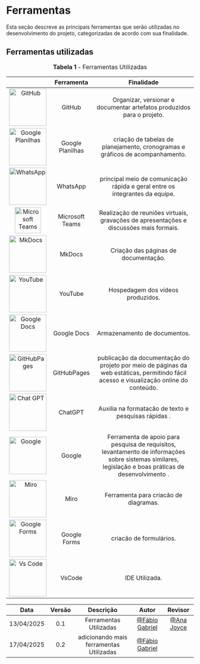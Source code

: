 # Ferramentas

Esta seção descreve as principais ferramentas que serão utilizadas no desenvolvimento do projeto, categorizadas de acordo com sua finalidade.

## Ferramentas utilizadas

<font size="3"><p style="text-align: center"><b>Tabela 1</b> - Ferramentas Utilizadas</p></font>

|                                                                    |Ferramenta|Finalidade               |
|:------------------------------------------------------------------:|:----------:|:-----------------------:|
|<img class="card-img img-fluid rounded" src="https://img.icons8.com/?size=100&id=106562&format=png&color=000000" title="GitHub" width=100>|GitHub| Organizar, versionar e documentar artefatos produzidos para o projeto.|
|<img class="card-img img-fluid rounded" src="https://img.icons8.com/?size=100&id=qrAVeBIrsjod&format=png&color=000000" title="Google Planilhas" width=100>|Google Planilhas|criação de tabelas de planejamento, cronogramas e gráficos de acompanhamento.|
|<img class="card-img img-fluid rounded" src="https://img.icons8.com/?size=100&id=16713&format=png&color=000000" title="WhatsApp" width=100>|WhatsApp|principal meio de comunicação rápida e geral entre os integrantes da equipe.|
|<img class="card-img img-fluid rounded" src="https://img.icons8.com/?size=100&id=zQ92KI7XjZgR&format=png&color=000000" title="Microsoft Teams" width=70>|Microsoft Teams|Realização de reuniões virtuais, gravações de apresentações e discussões mais formais.|
|<img class="card-img img-fluid rounded" src="https://www.markdownguide.org/assets/images/tool-icons/mkdocs.png" title="MkDocs" width=100>|MkDocs|Criação das páginas de documentação.|
|<img class="card-img img-fluid rounded" src="https://img.icons8.com/?size=100&id=19318&format=png&color=000000" title="YouTube" width=100>|YouTube|Hospedagem dos vídeos produzidos.|
|<img class="card-img img-fluid rounded" src="https://img.icons8.com/?size=100&id=30464&format=png&color=000000" title="Google Docs" width=100>|Google Docs|Armazenamento de documentos.|
|<img class="card-img img-fluid rounded" src="https://media2.dev.to/dynamic/image/width=1000,height=420,fit=cover,gravity=auto,format=auto/https%3A%2F%2Fdev-to-uploads.s3.amazonaws.com%2Fi%2Fju8bu11tgnh2achu2cw2.jpg" title="GitHubPages" width=100>| GitHubPages  | publicação da documentação do projeto por meio de páginas da web estáticas, permitindo fácil acesso e visualização online do conteúdo.|
|<img class="card-img img-fluid rounded" src="https://img.icons8.com/?size=100&id=ka3InxFU3QZa&format=png&color=000000" title="Chat GPT" width=100>|  ChatGPT | Auxilia na formatacão de texto e pesquisas rápidas .|
|<img class="card-img img-fluid rounded" src="https://img.icons8.com/?size=100&id=17949&format=png&color=000000" title="Google" width=100>|  Google | Ferramenta de apoio para pesquisa de requisitos, levantamento de informações sobre sistemas similares, legislação e boas práticas de desenvolvimento .|
|<img class="card-img img-fluid rounded" src="https://img.icons8.com/?size=100&id=MU45yL8cD9cF&format=png&color=000000" title="Miro" width=100>|  Miro | Ferramenta para criacão de diagramas.|
|<img class="card-img img-fluid rounded" src="https://img.icons8.com/?size=100&id=E4VmOrv6BZqd&format=png&color=000000" title="Google Forms" width=100>| Google Forms | criacão de formulários.|
|<img class="card-img img-fluid rounded" src="https://img.icons8.com/?size=100&id=9OGIyU8hrxW5&format=png&color=000000" title="Vs Code" width=100>| VsCode| IDE Utilizada.|


| Data       | Versão | Descrição                                 | Autor             | Revisor           |
| :--------: | :----: | :----------:                              | :---------------: | :---------------: |
| 13/04/2025 |  0.1   | Ferramentas Utilizadas                    | [@Fábio Gabriel](https://github.com/fabinsz)| [@Ana Joyce](https://github.com/anajoyceamorim)|
| 17/04/2025 |  0.2   | adicionando mais ferramentas Utilizadas                    | [@Fábio Gabriel](https://github.com/fabinsz)| []()|

